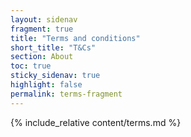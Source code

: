 ```yaml
---
layout: sidenav
fragment: true
title: "Terms and conditions"
short_title: "T&Cs"
section: About
toc: true
sticky_sidenav: true
highlight: false
permalink: terms-fragment
---
```


{% include_relative content/terms.md %}
